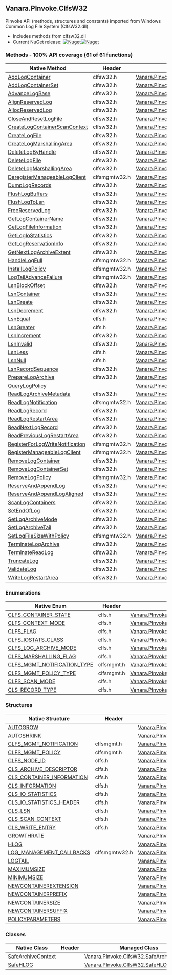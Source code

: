 ## Vanara.PInvoke.ClfsW32  
PInvoke API (methods, structures and constants) imported from Windows Common Log File System (ClfsW32.dll).

- Includes methods from clfsw32.dll  
- Current NuGet release: [![Nuget](https://img.shields.io/nuget/v/Vanara.PInvoke.ClfsW32?logo=nuget&style=flat-square)![Nuget](https://img.shields.io/nuget/dt/Vanara.PInvoke.ClfsW32?label=%20&style=flat-square)](https://www.nuget.org/packages/Vanara.PInvoke.ClfsW32)  
### Methods - 100% API coverage (61 of 61 functions)  
Native Method | Header | Managed Method  
--- | --- | ---  
[AddLogContainer](https://www.google.com/search?num=5&q=AddLogContainer+site%3Adocs.microsoft.com) | clfsw32.h | [Vanara.PInvoke.ClfsW32.AddLogContainer](https://github.com/dahall/Vanara/search?l=C%23&q=AddLogContainer)  
[AddLogContainerSet](https://www.google.com/search?num=5&q=AddLogContainerSet+site%3Adocs.microsoft.com) | clfsw32.h | [Vanara.PInvoke.ClfsW32.AddLogContainerSet](https://github.com/dahall/Vanara/search?l=C%23&q=AddLogContainerSet)  
[AdvanceLogBase](https://www.google.com/search?num=5&q=AdvanceLogBase+site%3Adocs.microsoft.com) | clfsw32.h | [Vanara.PInvoke.ClfsW32.AdvanceLogBase](https://github.com/dahall/Vanara/search?l=C%23&q=AdvanceLogBase)  
[AlignReservedLog](https://www.google.com/search?num=5&q=AlignReservedLog+site%3Adocs.microsoft.com) | clfsw32.h | [Vanara.PInvoke.ClfsW32.AlignReservedLog](https://github.com/dahall/Vanara/search?l=C%23&q=AlignReservedLog)  
[AllocReservedLog](https://www.google.com/search?num=5&q=AllocReservedLog+site%3Adocs.microsoft.com) | clfsw32.h | [Vanara.PInvoke.ClfsW32.AllocReservedLog](https://github.com/dahall/Vanara/search?l=C%23&q=AllocReservedLog)  
[CloseAndResetLogFile](https://www.google.com/search?num=5&q=CloseAndResetLogFile+site%3Adocs.microsoft.com) | clfsw32.h | [Vanara.PInvoke.ClfsW32.CloseAndResetLogFile](https://github.com/dahall/Vanara/search?l=C%23&q=CloseAndResetLogFile)  
[CreateLogContainerScanContext](https://www.google.com/search?num=5&q=CreateLogContainerScanContext+site%3Adocs.microsoft.com) | clfsw32.h | [Vanara.PInvoke.ClfsW32.CreateLogContainerScanContext](https://github.com/dahall/Vanara/search?l=C%23&q=CreateLogContainerScanContext)  
[CreateLogFile](https://www.google.com/search?num=5&q=CreateLogFile+site%3Adocs.microsoft.com) | clfsw32.h | [Vanara.PInvoke.ClfsW32.CreateLogFile](https://github.com/dahall/Vanara/search?l=C%23&q=CreateLogFile)  
[CreateLogMarshallingArea](https://www.google.com/search?num=5&q=CreateLogMarshallingArea+site%3Adocs.microsoft.com) | clfsw32.h | [Vanara.PInvoke.ClfsW32.CreateLogMarshallingArea](https://github.com/dahall/Vanara/search?l=C%23&q=CreateLogMarshallingArea)  
[DeleteLogByHandle](https://www.google.com/search?num=5&q=DeleteLogByHandle+site%3Adocs.microsoft.com) | clfsw32.h | [Vanara.PInvoke.ClfsW32.DeleteLogByHandle](https://github.com/dahall/Vanara/search?l=C%23&q=DeleteLogByHandle)  
[DeleteLogFile](https://www.google.com/search?num=5&q=DeleteLogFile+site%3Adocs.microsoft.com) | clfsw32.h | [Vanara.PInvoke.ClfsW32.DeleteLogFile](https://github.com/dahall/Vanara/search?l=C%23&q=DeleteLogFile)  
[DeleteLogMarshallingArea](https://www.google.com/search?num=5&q=DeleteLogMarshallingArea+site%3Adocs.microsoft.com) | clfsw32.h | [Vanara.PInvoke.ClfsW32.DeleteLogMarshallingArea](https://github.com/dahall/Vanara/search?l=C%23&q=DeleteLogMarshallingArea)  
[DeregisterManageableLogClient](https://www.google.com/search?num=5&q=DeregisterManageableLogClient+site%3Adocs.microsoft.com) | clfsmgmtw32.h | [Vanara.PInvoke.ClfsW32.DeregisterManageableLogClient](https://github.com/dahall/Vanara/search?l=C%23&q=DeregisterManageableLogClient)  
[DumpLogRecords](https://www.google.com/search?num=5&q=DumpLogRecords+site%3Adocs.microsoft.com) | clfsw32.h | [Vanara.PInvoke.ClfsW32.DumpLogRecords](https://github.com/dahall/Vanara/search?l=C%23&q=DumpLogRecords)  
[FlushLogBuffers](https://www.google.com/search?num=5&q=FlushLogBuffers+site%3Adocs.microsoft.com) | clfsw32.h | [Vanara.PInvoke.ClfsW32.FlushLogBuffers](https://github.com/dahall/Vanara/search?l=C%23&q=FlushLogBuffers)  
[FlushLogToLsn](https://www.google.com/search?num=5&q=FlushLogToLsn+site%3Adocs.microsoft.com) | clfsw32.h | [Vanara.PInvoke.ClfsW32.FlushLogToLsn](https://github.com/dahall/Vanara/search?l=C%23&q=FlushLogToLsn)  
[FreeReservedLog](https://www.google.com/search?num=5&q=FreeReservedLog+site%3Adocs.microsoft.com) | clfsw32.h | [Vanara.PInvoke.ClfsW32.FreeReservedLog](https://github.com/dahall/Vanara/search?l=C%23&q=FreeReservedLog)  
[GetLogContainerName](https://www.google.com/search?num=5&q=GetLogContainerName+site%3Adocs.microsoft.com) | clfsw32.h | [Vanara.PInvoke.ClfsW32.GetLogContainerName](https://github.com/dahall/Vanara/search?l=C%23&q=GetLogContainerName)  
[GetLogFileInformation](https://www.google.com/search?num=5&q=GetLogFileInformation+site%3Adocs.microsoft.com) | clfsw32.h | [Vanara.PInvoke.ClfsW32.GetLogFileInformation](https://github.com/dahall/Vanara/search?l=C%23&q=GetLogFileInformation)  
[GetLogIoStatistics](https://www.google.com/search?num=5&q=GetLogIoStatistics+site%3Adocs.microsoft.com) | clfsw32.h | [Vanara.PInvoke.ClfsW32.GetLogIoStatistics](https://github.com/dahall/Vanara/search?l=C%23&q=GetLogIoStatistics)  
[GetLogReservationInfo](https://www.google.com/search?num=5&q=GetLogReservationInfo+site%3Adocs.microsoft.com) | clfsw32.h | [Vanara.PInvoke.ClfsW32.GetLogReservationInfo](https://github.com/dahall/Vanara/search?l=C%23&q=GetLogReservationInfo)  
[GetNextLogArchiveExtent](https://www.google.com/search?num=5&q=GetNextLogArchiveExtent+site%3Adocs.microsoft.com) | clfsw32.h | [Vanara.PInvoke.ClfsW32.GetNextLogArchiveExtent](https://github.com/dahall/Vanara/search?l=C%23&q=GetNextLogArchiveExtent)  
[HandleLogFull](https://www.google.com/search?num=5&q=HandleLogFull+site%3Adocs.microsoft.com) | clfsmgmtw32.h | [Vanara.PInvoke.ClfsW32.HandleLogFull](https://github.com/dahall/Vanara/search?l=C%23&q=HandleLogFull)  
[InstallLogPolicy](https://www.google.com/search?num=5&q=InstallLogPolicy+site%3Adocs.microsoft.com) | clfsmgmtw32.h | [Vanara.PInvoke.ClfsW32.InstallLogPolicy](https://github.com/dahall/Vanara/search?l=C%23&q=InstallLogPolicy)  
[LogTailAdvanceFailure](https://www.google.com/search?num=5&q=LogTailAdvanceFailure+site%3Adocs.microsoft.com) | clfsmgmtw32.h | [Vanara.PInvoke.ClfsW32.LogTailAdvanceFailure](https://github.com/dahall/Vanara/search?l=C%23&q=LogTailAdvanceFailure)  
[LsnBlockOffset](https://www.google.com/search?num=5&q=LsnBlockOffset+site%3Adocs.microsoft.com) | clfsw32.h | [Vanara.PInvoke.ClfsW32.LsnBlockOffset](https://github.com/dahall/Vanara/search?l=C%23&q=LsnBlockOffset)  
[LsnContainer](https://www.google.com/search?num=5&q=LsnContainer+site%3Adocs.microsoft.com) | clfsw32.h | [Vanara.PInvoke.ClfsW32.LsnContainer](https://github.com/dahall/Vanara/search?l=C%23&q=LsnContainer)  
[LsnCreate](https://www.google.com/search?num=5&q=LsnCreate+site%3Adocs.microsoft.com) | clfsw32.h | [Vanara.PInvoke.ClfsW32.LsnCreate](https://github.com/dahall/Vanara/search?l=C%23&q=LsnCreate)  
[LsnDecrement](https://www.google.com/search?num=5&q=LsnDecrement+site%3Adocs.microsoft.com) | clfsw32.h | [Vanara.PInvoke.ClfsW32.LsnDecrement](https://github.com/dahall/Vanara/search?l=C%23&q=LsnDecrement)  
[LsnEqual](https://www.google.com/search?num=5&q=LsnEqual+site%3Adocs.microsoft.com) | clfs.h | [Vanara.PInvoke.ClfsW32.LsnEqual](https://github.com/dahall/Vanara/search?l=C%23&q=LsnEqual)  
[LsnGreater](https://www.google.com/search?num=5&q=LsnGreater+site%3Adocs.microsoft.com) | clfs.h | [Vanara.PInvoke.ClfsW32.LsnGreater](https://github.com/dahall/Vanara/search?l=C%23&q=LsnGreater)  
[LsnIncrement](https://www.google.com/search?num=5&q=LsnIncrement+site%3Adocs.microsoft.com) | clfsw32.h | [Vanara.PInvoke.ClfsW32.LsnIncrement](https://github.com/dahall/Vanara/search?l=C%23&q=LsnIncrement)  
[LsnInvalid](https://www.google.com/search?num=5&q=LsnInvalid+site%3Adocs.microsoft.com) | clfsw32.h | [Vanara.PInvoke.ClfsW32.LsnInvalid](https://github.com/dahall/Vanara/search?l=C%23&q=LsnInvalid)  
[LsnLess](https://www.google.com/search?num=5&q=LsnLess+site%3Adocs.microsoft.com) | clfs.h | [Vanara.PInvoke.ClfsW32.LsnLess](https://github.com/dahall/Vanara/search?l=C%23&q=LsnLess)  
[LsnNull](https://www.google.com/search?num=5&q=LsnNull+site%3Adocs.microsoft.com) | clfs.h | [Vanara.PInvoke.ClfsW32.LsnNull](https://github.com/dahall/Vanara/search?l=C%23&q=LsnNull)  
[LsnRecordSequence](https://www.google.com/search?num=5&q=LsnRecordSequence+site%3Adocs.microsoft.com) | clfsw32.h | [Vanara.PInvoke.ClfsW32.LsnRecordSequence](https://github.com/dahall/Vanara/search?l=C%23&q=LsnRecordSequence)  
[PrepareLogArchive](https://www.google.com/search?num=5&q=PrepareLogArchive+site%3Adocs.microsoft.com) | clfsw32.h | [Vanara.PInvoke.ClfsW32.PrepareLogArchive](https://github.com/dahall/Vanara/search?l=C%23&q=PrepareLogArchive)  
[QueryLogPolicy](https://www.google.com/search?num=5&q=QueryLogPolicy+site%3Adocs.microsoft.com) |  | [Vanara.PInvoke.ClfsW32.QueryLogPolicy](https://github.com/dahall/Vanara/search?l=C%23&q=QueryLogPolicy)  
[ReadLogArchiveMetadata](https://www.google.com/search?num=5&q=ReadLogArchiveMetadata+site%3Adocs.microsoft.com) | clfsw32.h | [Vanara.PInvoke.ClfsW32.ReadLogArchiveMetadata](https://github.com/dahall/Vanara/search?l=C%23&q=ReadLogArchiveMetadata)  
[ReadLogNotification](https://www.google.com/search?num=5&q=ReadLogNotification+site%3Adocs.microsoft.com) | clfsmgmtw32.h | [Vanara.PInvoke.ClfsW32.ReadLogNotification](https://github.com/dahall/Vanara/search?l=C%23&q=ReadLogNotification)  
[ReadLogRecord](https://www.google.com/search?num=5&q=ReadLogRecord+site%3Adocs.microsoft.com) | clfsw32.h | [Vanara.PInvoke.ClfsW32.ReadLogRecord](https://github.com/dahall/Vanara/search?l=C%23&q=ReadLogRecord)  
[ReadLogRestartArea](https://www.google.com/search?num=5&q=ReadLogRestartArea+site%3Adocs.microsoft.com) | clfsw32.h | [Vanara.PInvoke.ClfsW32.ReadLogRestartArea](https://github.com/dahall/Vanara/search?l=C%23&q=ReadLogRestartArea)  
[ReadNextLogRecord](https://www.google.com/search?num=5&q=ReadNextLogRecord+site%3Adocs.microsoft.com) | clfsw32.h | [Vanara.PInvoke.ClfsW32.ReadNextLogRecord](https://github.com/dahall/Vanara/search?l=C%23&q=ReadNextLogRecord)  
[ReadPreviousLogRestartArea](https://www.google.com/search?num=5&q=ReadPreviousLogRestartArea+site%3Adocs.microsoft.com) | clfsw32.h | [Vanara.PInvoke.ClfsW32.ReadPreviousLogRestartArea](https://github.com/dahall/Vanara/search?l=C%23&q=ReadPreviousLogRestartArea)  
[RegisterForLogWriteNotification](https://www.google.com/search?num=5&q=RegisterForLogWriteNotification+site%3Adocs.microsoft.com) | clfsmgmtw32.h | [Vanara.PInvoke.ClfsW32.RegisterForLogWriteNotification](https://github.com/dahall/Vanara/search?l=C%23&q=RegisterForLogWriteNotification)  
[RegisterManageableLogClient](https://www.google.com/search?num=5&q=RegisterManageableLogClient+site%3Adocs.microsoft.com) | clfsmgmtw32.h | [Vanara.PInvoke.ClfsW32.RegisterManageableLogClient](https://github.com/dahall/Vanara/search?l=C%23&q=RegisterManageableLogClient)  
[RemoveLogContainer](https://www.google.com/search?num=5&q=RemoveLogContainer+site%3Adocs.microsoft.com) | clfsw32.h | [Vanara.PInvoke.ClfsW32.RemoveLogContainer](https://github.com/dahall/Vanara/search?l=C%23&q=RemoveLogContainer)  
[RemoveLogContainerSet](https://www.google.com/search?num=5&q=RemoveLogContainerSet+site%3Adocs.microsoft.com) | clfsw32.h | [Vanara.PInvoke.ClfsW32.RemoveLogContainerSet](https://github.com/dahall/Vanara/search?l=C%23&q=RemoveLogContainerSet)  
[RemoveLogPolicy](https://www.google.com/search?num=5&q=RemoveLogPolicy+site%3Adocs.microsoft.com) | clfsmgmtw32.h | [Vanara.PInvoke.ClfsW32.RemoveLogPolicy](https://github.com/dahall/Vanara/search?l=C%23&q=RemoveLogPolicy)  
[ReserveAndAppendLog](https://www.google.com/search?num=5&q=ReserveAndAppendLog+site%3Adocs.microsoft.com) | clfsw32.h | [Vanara.PInvoke.ClfsW32.ReserveAndAppendLog](https://github.com/dahall/Vanara/search?l=C%23&q=ReserveAndAppendLog)  
[ReserveAndAppendLogAligned](https://www.google.com/search?num=5&q=ReserveAndAppendLogAligned+site%3Adocs.microsoft.com) | clfsw32.h | [Vanara.PInvoke.ClfsW32.ReserveAndAppendLogAligned](https://github.com/dahall/Vanara/search?l=C%23&q=ReserveAndAppendLogAligned)  
[ScanLogContainers](https://www.google.com/search?num=5&q=ScanLogContainers+site%3Adocs.microsoft.com) | clfsw32.h | [Vanara.PInvoke.ClfsW32.ScanLogContainers](https://github.com/dahall/Vanara/search?l=C%23&q=ScanLogContainers)  
[SetEndOfLog](https://www.google.com/search?num=5&q=SetEndOfLog+site%3Adocs.microsoft.com) | clfsw32.h | [Vanara.PInvoke.ClfsW32.SetEndOfLog](https://github.com/dahall/Vanara/search?l=C%23&q=SetEndOfLog)  
[SetLogArchiveMode](https://www.google.com/search?num=5&q=SetLogArchiveMode+site%3Adocs.microsoft.com) | clfsw32.h | [Vanara.PInvoke.ClfsW32.SetLogArchiveMode](https://github.com/dahall/Vanara/search?l=C%23&q=SetLogArchiveMode)  
[SetLogArchiveTail](https://www.google.com/search?num=5&q=SetLogArchiveTail+site%3Adocs.microsoft.com) | clfsw32.h | [Vanara.PInvoke.ClfsW32.SetLogArchiveTail](https://github.com/dahall/Vanara/search?l=C%23&q=SetLogArchiveTail)  
[SetLogFileSizeWithPolicy](https://www.google.com/search?num=5&q=SetLogFileSizeWithPolicy+site%3Adocs.microsoft.com) | clfsmgmtw32.h | [Vanara.PInvoke.ClfsW32.SetLogFileSizeWithPolicy](https://github.com/dahall/Vanara/search?l=C%23&q=SetLogFileSizeWithPolicy)  
[TerminateLogArchive](https://www.google.com/search?num=5&q=TerminateLogArchive+site%3Adocs.microsoft.com) | clfsw32.h | [Vanara.PInvoke.ClfsW32.TerminateLogArchive](https://github.com/dahall/Vanara/search?l=C%23&q=TerminateLogArchive)  
[TerminateReadLog](https://www.google.com/search?num=5&q=TerminateReadLog+site%3Adocs.microsoft.com) | clfsw32.h | [Vanara.PInvoke.ClfsW32.TerminateReadLog](https://github.com/dahall/Vanara/search?l=C%23&q=TerminateReadLog)  
[TruncateLog](https://www.google.com/search?num=5&q=TruncateLog+site%3Adocs.microsoft.com) | clfsw32.h | [Vanara.PInvoke.ClfsW32.TruncateLog](https://github.com/dahall/Vanara/search?l=C%23&q=TruncateLog)  
[ValidateLog](https://www.google.com/search?num=5&q=ValidateLog+site%3Adocs.microsoft.com) | clfsw32.h | [Vanara.PInvoke.ClfsW32.ValidateLog](https://github.com/dahall/Vanara/search?l=C%23&q=ValidateLog)  
[WriteLogRestartArea](https://www.google.com/search?num=5&q=WriteLogRestartArea+site%3Adocs.microsoft.com) | clfsw32.h | [Vanara.PInvoke.ClfsW32.WriteLogRestartArea](https://github.com/dahall/Vanara/search?l=C%23&q=WriteLogRestartArea)  
### Enumerations  
Native Enum | Header | Managed Enum  
--- | --- | ---  
[CLFS_CONTAINER_STATE](https://www.google.com/search?num=5&q=CLFS_CONTAINER_STATE+site%3Adocs.microsoft.com) | clfs.h | [Vanara.PInvoke.ClfsW32.CLFS_CONTAINER_STATE](https://github.com/dahall/Vanara/search?l=C%23&q=CLFS_CONTAINER_STATE)  
[CLFS_CONTEXT_MODE](https://www.google.com/search?num=5&q=CLFS_CONTEXT_MODE+site%3Adocs.microsoft.com) | clfs.h | [Vanara.PInvoke.ClfsW32.CLFS_CONTEXT_MODE](https://github.com/dahall/Vanara/search?l=C%23&q=CLFS_CONTEXT_MODE)  
[CLFS_FLAG](https://www.google.com/search?num=5&q=CLFS_FLAG+site%3Adocs.microsoft.com) | clfs.h | [Vanara.PInvoke.ClfsW32.CLFS_FLAG](https://github.com/dahall/Vanara/search?l=C%23&q=CLFS_FLAG)  
[CLFS_IOSTATS_CLASS](https://www.google.com/search?num=5&q=CLFS_IOSTATS_CLASS+site%3Adocs.microsoft.com) | clfs.h | [Vanara.PInvoke.ClfsW32.CLFS_IOSTATS_CLASS](https://github.com/dahall/Vanara/search?l=C%23&q=CLFS_IOSTATS_CLASS)  
[CLFS_LOG_ARCHIVE_MODE](https://www.google.com/search?num=5&q=CLFS_LOG_ARCHIVE_MODE+site%3Adocs.microsoft.com) | clfs.h | [Vanara.PInvoke.ClfsW32.CLFS_LOG_ARCHIVE_MODE](https://github.com/dahall/Vanara/search?l=C%23&q=CLFS_LOG_ARCHIVE_MODE)  
[CLFS_MARSHALLING_FLAG](https://www.google.com/search?num=5&q=CLFS_MARSHALLING_FLAG+site%3Adocs.microsoft.com) | clfs.h | [Vanara.PInvoke.ClfsW32.CLFS_MARSHALLING_FLAG](https://github.com/dahall/Vanara/search?l=C%23&q=CLFS_MARSHALLING_FLAG)  
[CLFS_MGMT_NOTIFICATION_TYPE](https://www.google.com/search?num=5&q=CLFS_MGMT_NOTIFICATION_TYPE+site%3Adocs.microsoft.com) | clfsmgmt.h | [Vanara.PInvoke.ClfsW32.CLFS_MGMT_NOTIFICATION_TYPE](https://github.com/dahall/Vanara/search?l=C%23&q=CLFS_MGMT_NOTIFICATION_TYPE)  
[CLFS_MGMT_POLICY_TYPE](https://www.google.com/search?num=5&q=CLFS_MGMT_POLICY_TYPE+site%3Adocs.microsoft.com) | clfsmgmt.h | [Vanara.PInvoke.ClfsW32.CLFS_MGMT_POLICY_TYPE](https://github.com/dahall/Vanara/search?l=C%23&q=CLFS_MGMT_POLICY_TYPE)  
[CLFS_SCAN_MODE](https://www.google.com/search?num=5&q=CLFS_SCAN_MODE+site%3Adocs.microsoft.com) | clfs.h | [Vanara.PInvoke.ClfsW32.CLFS_SCAN_MODE](https://github.com/dahall/Vanara/search?l=C%23&q=CLFS_SCAN_MODE)  
[CLS_RECORD_TYPE](https://www.google.com/search?num=5&q=CLS_RECORD_TYPE+site%3Adocs.microsoft.com) | clfs.h | [Vanara.PInvoke.ClfsW32.CLS_RECORD_TYPE](https://github.com/dahall/Vanara/search?l=C%23&q=CLS_RECORD_TYPE)  
### Structures  
Native Structure | Header | Managed Structure  
--- | --- | ---  
[AUTOGROW](https://www.google.com/search?num=5&q=AUTOGROW+site%3Adocs.microsoft.com) |  | [Vanara.PInvoke.ClfsW32.CLFS_MGMT_POLICY.POLICYPARAMETERS.AUTOGROW](https://github.com/dahall/Vanara/search?l=C%23&q=AUTOGROW)  
[AUTOSHRINK](https://www.google.com/search?num=5&q=AUTOSHRINK+site%3Adocs.microsoft.com) |  | [Vanara.PInvoke.ClfsW32.CLFS_MGMT_POLICY.POLICYPARAMETERS.AUTOSHRINK](https://github.com/dahall/Vanara/search?l=C%23&q=AUTOSHRINK)  
[CLFS_MGMT_NOTIFICATION](https://www.google.com/search?num=5&q=CLFS_MGMT_NOTIFICATION+site%3Adocs.microsoft.com) | clfsmgmt.h | [Vanara.PInvoke.ClfsW32.CLFS_MGMT_NOTIFICATION](https://github.com/dahall/Vanara/search?l=C%23&q=CLFS_MGMT_NOTIFICATION)  
[CLFS_MGMT_POLICY](https://www.google.com/search?num=5&q=CLFS_MGMT_POLICY+site%3Adocs.microsoft.com) | clfsmgmt.h | [Vanara.PInvoke.ClfsW32.CLFS_MGMT_POLICY](https://github.com/dahall/Vanara/search?l=C%23&q=CLFS_MGMT_POLICY)  
[CLFS_NODE_ID](https://www.google.com/search?num=5&q=CLFS_NODE_ID+site%3Adocs.microsoft.com) | clfs.h | [Vanara.PInvoke.ClfsW32.CLFS_NODE_ID](https://github.com/dahall/Vanara/search?l=C%23&q=CLFS_NODE_ID)  
[CLS_ARCHIVE_DESCRIPTOR](https://www.google.com/search?num=5&q=CLS_ARCHIVE_DESCRIPTOR+site%3Adocs.microsoft.com) | clfs.h | [Vanara.PInvoke.ClfsW32.CLS_ARCHIVE_DESCRIPTOR](https://github.com/dahall/Vanara/search?l=C%23&q=CLS_ARCHIVE_DESCRIPTOR)  
[CLS_CONTAINER_INFORMATION](https://www.google.com/search?num=5&q=CLS_CONTAINER_INFORMATION+site%3Adocs.microsoft.com) | clfs.h | [Vanara.PInvoke.ClfsW32.CLS_CONTAINER_INFORMATION](https://github.com/dahall/Vanara/search?l=C%23&q=CLS_CONTAINER_INFORMATION)  
[CLS_INFORMATION](https://www.google.com/search?num=5&q=CLS_INFORMATION+site%3Adocs.microsoft.com) | clfs.h | [Vanara.PInvoke.ClfsW32.CLS_INFORMATION](https://github.com/dahall/Vanara/search?l=C%23&q=CLS_INFORMATION)  
[CLS_IO_STATISTICS](https://www.google.com/search?num=5&q=CLS_IO_STATISTICS+site%3Adocs.microsoft.com) | clfs.h | [Vanara.PInvoke.ClfsW32.CLS_IO_STATISTICS](https://github.com/dahall/Vanara/search?l=C%23&q=CLS_IO_STATISTICS)  
[CLS_IO_STATISTICS_HEADER](https://www.google.com/search?num=5&q=CLS_IO_STATISTICS_HEADER+site%3Adocs.microsoft.com) | clfs.h | [Vanara.PInvoke.ClfsW32.CLS_IO_STATISTICS_HEADER](https://github.com/dahall/Vanara/search?l=C%23&q=CLS_IO_STATISTICS_HEADER)  
[CLS_LSN](https://www.google.com/search?num=5&q=CLS_LSN+site%3Adocs.microsoft.com) | clfs.h | [Vanara.PInvoke.ClfsW32.CLS_LSN](https://github.com/dahall/Vanara/search?l=C%23&q=CLS_LSN)  
[CLS_SCAN_CONTEXT](https://www.google.com/search?num=5&q=CLS_SCAN_CONTEXT+site%3Adocs.microsoft.com) | clfs.h | [Vanara.PInvoke.ClfsW32.CLS_SCAN_CONTEXT](https://github.com/dahall/Vanara/search?l=C%23&q=CLS_SCAN_CONTEXT)  
[CLS_WRITE_ENTRY](https://www.google.com/search?num=5&q=CLS_WRITE_ENTRY+site%3Adocs.microsoft.com) | clfs.h | [Vanara.PInvoke.ClfsW32.CLS_WRITE_ENTRY](https://github.com/dahall/Vanara/search?l=C%23&q=CLS_WRITE_ENTRY)  
[GROWTHRATE](https://www.google.com/search?num=5&q=GROWTHRATE+site%3Adocs.microsoft.com) |  | [Vanara.PInvoke.ClfsW32.CLFS_MGMT_POLICY.POLICYPARAMETERS.GROWTHRATE](https://github.com/dahall/Vanara/search?l=C%23&q=GROWTHRATE)  
[HLOG](https://www.google.com/search?num=5&q=HLOG+site%3Adocs.microsoft.com) |  | [Vanara.PInvoke.ClfsW32.HLOG](https://github.com/dahall/Vanara/search?l=C%23&q=HLOG)  
[LOG_MANAGEMENT_CALLBACKS](https://www.google.com/search?num=5&q=LOG_MANAGEMENT_CALLBACKS+site%3Adocs.microsoft.com) | clfsmgmtw32.h | [Vanara.PInvoke.ClfsW32.LOG_MANAGEMENT_CALLBACKS](https://github.com/dahall/Vanara/search?l=C%23&q=LOG_MANAGEMENT_CALLBACKS)  
[LOGTAIL](https://www.google.com/search?num=5&q=LOGTAIL+site%3Adocs.microsoft.com) |  | [Vanara.PInvoke.ClfsW32.CLFS_MGMT_POLICY.POLICYPARAMETERS.LOGTAIL](https://github.com/dahall/Vanara/search?l=C%23&q=LOGTAIL)  
[MAXIMUMSIZE](https://www.google.com/search?num=5&q=MAXIMUMSIZE+site%3Adocs.microsoft.com) |  | [Vanara.PInvoke.ClfsW32.CLFS_MGMT_POLICY.POLICYPARAMETERS.MAXIMUMSIZE](https://github.com/dahall/Vanara/search?l=C%23&q=MAXIMUMSIZE)  
[MINIMUMSIZE](https://www.google.com/search?num=5&q=MINIMUMSIZE+site%3Adocs.microsoft.com) |  | [Vanara.PInvoke.ClfsW32.CLFS_MGMT_POLICY.POLICYPARAMETERS.MINIMUMSIZE](https://github.com/dahall/Vanara/search?l=C%23&q=MINIMUMSIZE)  
[NEWCONTAINEREXTENSION](https://www.google.com/search?num=5&q=NEWCONTAINEREXTENSION+site%3Adocs.microsoft.com) |  | [Vanara.PInvoke.ClfsW32.CLFS_MGMT_POLICY.POLICYPARAMETERS.NEWCONTAINEREXTENSION](https://github.com/dahall/Vanara/search?l=C%23&q=NEWCONTAINEREXTENSION)  
[NEWCONTAINERPREFIX](https://www.google.com/search?num=5&q=NEWCONTAINERPREFIX+site%3Adocs.microsoft.com) |  | [Vanara.PInvoke.ClfsW32.CLFS_MGMT_POLICY.POLICYPARAMETERS.NEWCONTAINERPREFIX](https://github.com/dahall/Vanara/search?l=C%23&q=NEWCONTAINERPREFIX)  
[NEWCONTAINERSIZE](https://www.google.com/search?num=5&q=NEWCONTAINERSIZE+site%3Adocs.microsoft.com) |  | [Vanara.PInvoke.ClfsW32.CLFS_MGMT_POLICY.POLICYPARAMETERS.NEWCONTAINERSIZE](https://github.com/dahall/Vanara/search?l=C%23&q=NEWCONTAINERSIZE)  
[NEWCONTAINERSUFFIX](https://www.google.com/search?num=5&q=NEWCONTAINERSUFFIX+site%3Adocs.microsoft.com) |  | [Vanara.PInvoke.ClfsW32.CLFS_MGMT_POLICY.POLICYPARAMETERS.NEWCONTAINERSUFFIX](https://github.com/dahall/Vanara/search?l=C%23&q=NEWCONTAINERSUFFIX)  
[POLICYPARAMETERS](https://www.google.com/search?num=5&q=POLICYPARAMETERS+site%3Adocs.microsoft.com) |  | [Vanara.PInvoke.ClfsW32.CLFS_MGMT_POLICY.POLICYPARAMETERS](https://github.com/dahall/Vanara/search?l=C%23&q=POLICYPARAMETERS)  
### Classes  
Native Class | Header | Managed Class  
--- | --- | ---  
[SafeArchiveContext](https://www.google.com/search?num=5&q=SafeArchiveContext+site%3Adocs.microsoft.com) |  | [Vanara.PInvoke.ClfsW32.SafeArchiveContext](https://github.com/dahall/Vanara/search?l=C%23&q=SafeArchiveContext)  
[SafeHLOG](https://www.google.com/search?num=5&q=SafeHLOG+site%3Adocs.microsoft.com) |  | [Vanara.PInvoke.ClfsW32.SafeHLOG](https://github.com/dahall/Vanara/search?l=C%23&q=SafeHLOG)  
